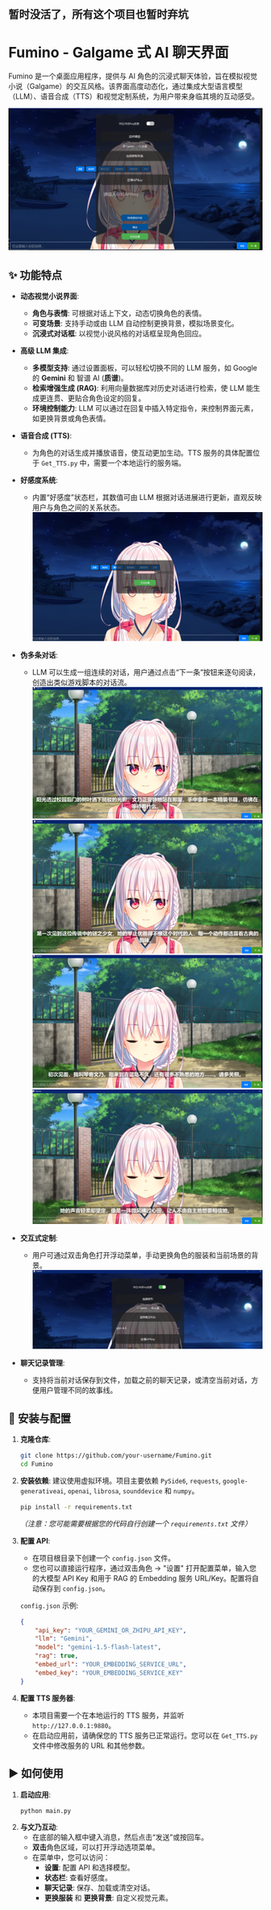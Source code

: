 暂时没活了，所有这个项目也暂时弃坑
---

# Fumino - Galgame 式 AI 聊天界面

Fumino 是一个桌面应用程序，提供与 AI 角色的沉浸式聊天体验，旨在模拟视觉小说（Galgame）的交互风格。该界面高度动态化，通过集成大型语言模型（LLM）、语音合成（TTS）和视觉定制系统，为用户带来身临其境的互动感受。

![UI展示](./md_img/image.png)

## ✨ 功能特点

-   **动态视觉小说界面**:
    -   **角色与表情**: 可根据对话上下文，动态切换角色的表情。
    -   **可变场景**: 支持手动或由 LLM 自动控制更换背景，模拟场景变化。
    -   **沉浸式对话框**: 以视觉小说风格的对话框呈现角色回应。

-   **高级 LLM 集成**:
    -   **多模型支持**: 通过设置面板，可以轻松切换不同的 LLM 服务，如 Google 的 **Gemini** 和 智谱 AI (**质谱**)。
    -   **检索增强生成 (RAG)**: 利用向量数据库对历史对话进行检索，使 LLM 能生成更连贯、更贴合角色设定的回复。
    -   **环境控制能力**: LLM 可以通过在回复中插入特定指令，来控制界面元素，如更换背景或角色表情。

-   **语音合成 (TTS)**:
    -   为角色的对话生成并播放语音，使互动更加生动。TTS 服务的具体配置位于 `Get_TTS.py` 中，需要一个本地运行的服务端。

-   **好感度系统**:
    -   内置“好感度”状态栏，其数值可由 LLM 根据对话进展进行更新，直观反映用户与角色之间的关系状态。
      ![好感度展示](./md_img/image-1.png)

-   **伪多条对话**:
    -   LLM 可以生成一组连续的对话，用户通过点击“下一条”按钮来逐句阅读，创造出类似游戏脚本的对话流。
      ![对话示例1](./md_img/image-3.png)
      ![对话示例2](./md_img/image-4.png)
      ![对话示例3](./md_img/image-5.png)
      ![对话示例4](./md_img/image-6.png)

-   **交互式定制**:
    -   用户可通过双击角色打开浮动菜单，手动更换角色的服装和当前场景的背景。
      ![设置菜单](./md_img/image-2.png)

-   **聊天记录管理**:
    -   支持将当前对话保存到文件，加载之前的聊天记录，或清空当前对话，方便用户管理不同的故事线。

## 🚀 安装与配置

1.  **克隆仓库**:
    ```bash
    git clone https://github.com/your-username/Fumino.git
    cd Fumino
    ```

2.  **安装依赖**:
    建议使用虚拟环境。项目主要依赖 `PySide6`, `requests`, `google-generativeai`, `openai`, `librosa`, `sounddevice` 和 `numpy`。
    ```bash
    pip install -r requirements.txt
    ```
    *（注意：您可能需要根据您的代码自行创建一个 `requirements.txt` 文件）*

3.  **配置 API**:
    -   在项目根目录下创建一个 `config.json` 文件。
    -   您也可以直接运行程序，通过双击角色 -> "设置" 打开配置菜单，输入您的大模型 API Key 和用于 RAG 的 Embedding 服务 URL/Key。配置将自动保存到 `config.json`。

    `config.json` 示例:
    ```json
    {
        "api_key": "YOUR_GEMINI_OR_ZHIPU_API_KEY",
        "llm": "Gemini",
        "model": "gemini-1.5-flash-latest",
        "rag": true,
        "embed_url": "YOUR_EMBEDDING_SERVICE_URL",
        "embed_key": "YOUR_EMBEDDING_SERVICE_KEY"
    }
    ```

4.  **配置 TTS 服务器**:
    -   本项目需要一个在本地运行的 TTS 服务，并监听 `http://127.0.0.1:9880`。
    -   在启动应用前，请确保您的 TTS 服务已正常运行。您可以在 `Get_TTS.py` 文件中修改服务的 URL 和其他参数。

## ▶️ 如何使用

1.  **启动应用**:
    ```bash
    python main.py
    ```
2.  **与文乃互动**:
    -   在底部的输入框中键入消息，然后点击“发送”或按回车。
    -   **双击**角色区域，可以打开浮动选项菜单。
    -   在菜单中，您可以访问：
        -   **设置**: 配置 API 和选择模型。
        -   **状态栏**: 查看好感度。
        -   **聊天记录**: 保存、加载或清空对话。
        -   **更换服装** 和 **更换背景**: 自定义视觉元素。
